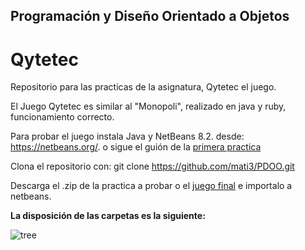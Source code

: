 ## Programación y Diseño Orientado a Objetos

# Qytetec

Repositorio para las practicas de la asignatura, Qytetec el juego.

El Juego Qytetec es similar al "Monopoli", realizado en java y ruby, funcionamiento correcto.

Para probar el juego instala Java y NetBeans 8.2. desde: https://netbeans.org/. o sigue el guión de la [primera practica](https://github.com/mati3/PDOO/blob/master/Guiones/practica1/GuionP1.pdf)

Clona el repositorio con: git clone https://github.com/mati3/PDOO.git

Descarga el .zip de la practica a probar o el [juego final](https://github.com/mati3/PDOO/tree/master/Qytetet_el_juego/Juego_final) e importalo a netbeans.

**La disposición de las carpetas es la siguiente:**

![tree](https://github.com/mati3/PDOO/tree/master/img/tree.png)












































































